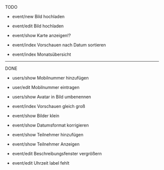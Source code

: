 TODO
* event/new  Bild hochladen


* event/edit Bild hochladen


* event/show Karte anzeigen!?


* event/index Vorschauen nach Datum sortieren
* event/index Monatsübersicht





______________________________________________ 

DONE
* users/show Mobilnummer hinzufügen
* user/edit  Mobilnummer eintragen
* users/show Avatar in Bild umbenennen

* event/index Vorschauen gleich groß

* event/show Bilder klein
* event/show Datumsformat korrigieren
* event/show Teilnehmer hinzufügen 
* event/show Teilnehmer Anzeigen

* event/edit Beschreibungsfenster vergrößern
* event/edit Uhrzeit label fehlt